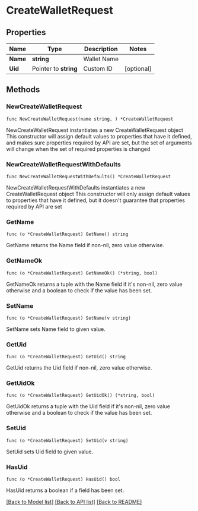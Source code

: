 # CreateWalletRequest

## Properties

Name | Type | Description | Notes
------------ | ------------- | ------------- | -------------
**Name** | **string** | Wallet Name | 
**Uid** | Pointer to **string** | Custom ID | [optional] 

## Methods

### NewCreateWalletRequest

`func NewCreateWalletRequest(name string, ) *CreateWalletRequest`

NewCreateWalletRequest instantiates a new CreateWalletRequest object
This constructor will assign default values to properties that have it defined,
and makes sure properties required by API are set, but the set of arguments
will change when the set of required properties is changed

### NewCreateWalletRequestWithDefaults

`func NewCreateWalletRequestWithDefaults() *CreateWalletRequest`

NewCreateWalletRequestWithDefaults instantiates a new CreateWalletRequest object
This constructor will only assign default values to properties that have it defined,
but it doesn't guarantee that properties required by API are set

### GetName

`func (o *CreateWalletRequest) GetName() string`

GetName returns the Name field if non-nil, zero value otherwise.

### GetNameOk

`func (o *CreateWalletRequest) GetNameOk() (*string, bool)`

GetNameOk returns a tuple with the Name field if it's non-nil, zero value otherwise
and a boolean to check if the value has been set.

### SetName

`func (o *CreateWalletRequest) SetName(v string)`

SetName sets Name field to given value.


### GetUid

`func (o *CreateWalletRequest) GetUid() string`

GetUid returns the Uid field if non-nil, zero value otherwise.

### GetUidOk

`func (o *CreateWalletRequest) GetUidOk() (*string, bool)`

GetUidOk returns a tuple with the Uid field if it's non-nil, zero value otherwise
and a boolean to check if the value has been set.

### SetUid

`func (o *CreateWalletRequest) SetUid(v string)`

SetUid sets Uid field to given value.

### HasUid

`func (o *CreateWalletRequest) HasUid() bool`

HasUid returns a boolean if a field has been set.


[[Back to Model list]](../README.md#documentation-for-models) [[Back to API list]](../README.md#documentation-for-api-endpoints) [[Back to README]](../README.md)


